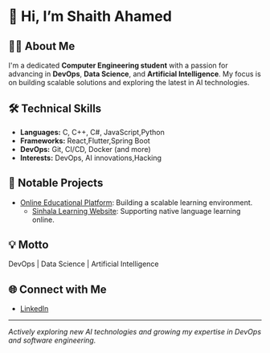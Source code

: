 # 👋 Hi, I’m Shaith Ahamed

## 👨‍💻 About Me
I'm a dedicated **Computer Engineering student** with a passion for advancing in **DevOps**, **Data Science**, and **Artificial Intelligence**. My focus is on building scalable solutions and exploring the latest in AI technologies.

## 🛠️ Technical Skills
- **Languages:** C, C++, C#, JavaScript,Python
- **Frameworks:** React,Flutter,Spring Boot
- **DevOps:** Git, CI/CD, Docker (and more)
- **Interests:** DevOps, AI innovations,Hacking

## 🚀 Notable Projects
- [Online Educational Platform](https://github.com/Shaith-Ahamed/online-educational-platformm): Building a scalable learning environment.
  - [Sinhala Learning Website](https://github.com/Shaith-Ahamed/sinhala_learining_wesbite): Supporting native language learning online.

## 💡 Motto
DevOps | Data Science | Artificial Intelligence

## 🌐 Connect with Me
- [LinkedIn](https://www.linkedin.com/in/r-shaith-ahamed-5273b1240?lipi=urn%3Ali%3Apage%3Ad_flagship3_profile_view_base_contact_details%3B41ieim%2FbSqyFcerG%2FTCt5w%3D%3D)

---

_Actively exploring new AI technologies and growing my expertise in DevOps and software engineering._
